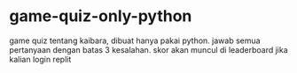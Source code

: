 # game-quiz-only-python
game quiz tentang kaibara, dibuat hanya pakai python. jawab semua pertanyaan dengan batas 3 kesalahan. skor akan muncul di leaderboard jika kalian login replit
